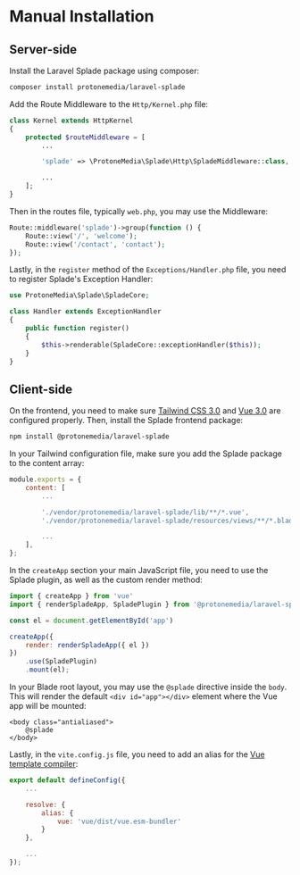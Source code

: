 # Manual Installation

## Server-side

Install the Laravel Splade package using composer:

```bash
composer install protonemedia/laravel-splade
```

Add the Route Middleware to the `Http/Kernel.php` file:

```php
class Kernel extends HttpKernel
{
    protected $routeMiddleware = [
        ...

        'splade' => \ProtoneMedia\Splade\Http\SpladeMiddleware::class,

        ...
    ];
}
```

Then in the routes file, typically `web.php`, you may use the Middleware:

```php
Route::middleware('splade')->group(function () {
    Route::view('/', 'welcome');
    Route::view('/contact', 'contact');
});
```

Lastly, in the `register` method of the `Exceptions/Handler.php` file, you need to register Splade's Exception Handler:

```php
use ProtoneMedia\Splade\SpladeCore;

class Handler extends ExceptionHandler
{
    public function register()
    {
        $this->renderable(SpladeCore::exceptionHandler($this));
    }
}
```

## Client-side

On the frontend, you need to make sure [Tailwind CSS 3.0](https://tailwindcss.com) and [Vue 3.0](https://vuejs.org) are configured properly. Then, install the Splade frontend package:

```bash
npm install @protonemedia/laravel-splade
```

In your Tailwind configuration file, make sure you add the Splade package to the content array:

```js
module.exports = {
    content: [
        ...

        './vendor/protonemedia/laravel-splade/lib/**/*.vue',
        './vendor/protonemedia/laravel-splade/resources/views/**/*.blade.php',

        ...
    ],
};
```

In the `createApp` section your main JavaScript file, you need to use the Splade plugin, as well as the custom render method:

```js
import { createApp } from 'vue'
import { renderSpladeApp, SpladePlugin } from '@protonemedia/laravel-splade'

const el = document.getElementById('app')

createApp({
    render: renderSpladeApp({ el })
})
    .use(SpladePlugin)
    .mount(el);
```

In your Blade root layout, you may use the `@splade` directive inside the `body`. This will render the default `<div id="app"></div>` element where the Vue app will be mounted:

```blade
<body class="antialiased">
    @splade
</body>
```

Lastly, in the `vite.config.js` file, you need to add an alias for the [Vue template compiler](https://vuejs.org/guide/scaling-up/tooling.html#note-on-in-browser-template-compilation):

```js
export default defineConfig({
    ...

    resolve: {
        alias: {
            vue: 'vue/dist/vue.esm-bundler'
        }
    },

    ...
});
```